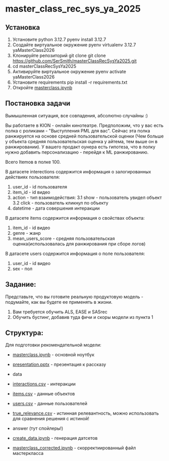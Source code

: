 # master_class_rec_sys_ya_2025

## Установка

1. Установите python 3.12.7
   pyenv install 3.12.7
2. Создайте виртуальное окружение 
   pyenv virtualenv 3.12.7 yaMasterClass2026
3. Клонируйте репозиторий git clone git clone https://github.com/SerSmith/masterClassRecSysYa2025.git
4. cd masterClassRecSysYa2025
5. Активируйте виртуальное окружение
   pyenv activate yaMasterClass2026
6. Установите requirements
   pip install -r requirements.txt
7. Откройте [masterclass.ipynb](masterclass.ipynb)

## Постановка задачи

Вымышленная ситуация, все совпадения, абсолютно случайны :)

Вы работаете в KION - онлайн кинотеатре. Предположим, что у вас есть полка с роликами - "Выступления PML для вас". Сейчас эта полка ранжируется на основе средней пользовательской оценки (Чем больше у объекта средняя пользовательская оценка у айтема, тем выше он в ранжировании). У вашего продакт оунера есть гипотеза, что в полку нужно добавить персонализацию - перейдя к ML ранжированию.

Всего Itemов в полке 100.

В датасете interections содержится информация о залогированных действиях пользователя:

1. user_id - id пользователя
2. item_id - id видео
3. action - тип взаимодействия:
3.1 show - пользователь увидел объект
3.2 click - пользователь кликнул по объекту
4. datetime - дата совершения интеракции

В датасете items содержится информация о свойствах объекта:

1. item_id - id видео
2. genre - жанр
3. mean_users_score - средняя пользовательская оценка(использовалась для ранжирования при сборе логов)

В датасете users содержится информация о поле пользователя:

1. user_id - id видео
2. sex - пол

## Задание:

Представьте, что вы готовите реальную продуктовую модель - подумайте, как вы будете ее применять в жизни.

1. Вам требуется обучить ALS, EASE и SASrec
3. Обучить бустинг, добавив туда фичи и скоры модели из пункта 1


## Структура:

Для подготовки рекомендательной модели:

- [masterclass.ipynb](masterclass.ipynb) - основной ноутбук
- [presentation.pptx](presentation.pptx) - презентация к рассказу
- data
- [interactions.csv](data/interactions.csv) - интеракции
- [items.csv](data/items.csv) - данные объектов
- [users.csv](data/users.csv) - данные пользователей
- [true_relevance.csv](data/true_relevance.csv) - истинная релевантность, можно использовать для сравнения решения с истиной!

- answer (тут спойлеры!)
- [create_data.ipynb](answer/create_data.ipynb) - генерация датсетов
- [masterclass_corrected.ipynb](answer/masterclass_corrected.ipynb) - скорректиированный файл мастеркласса